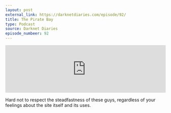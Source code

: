```yaml
---
layout: post
external_link: https://darknetdiaries.com/episode/92/
title: The Pirate Bay
type: Podcast
source: Darknet Diaries
episode_numbeer: 92
---
```


<div class="soundcloud-player">
<iframe frameborder="0" scrolling="no" src="https://playlist.megaphone.fm?e=ADV9344301193&auto_play=false" width="100%"></iframe>
</div>

Hard not to respect the steadfastness of these guys, regardless of your feelings about the site itself and its uses.